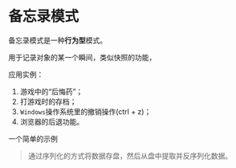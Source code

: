 # 备忘录模式

备忘录模式是一种**行为型**模式。

用于记录对象的某一个瞬间，类似快照的功能，

应用实例：

1. 游戏中的“后悔药”；
2. 打游戏时的存档；
3. `Windows`操作系统里的撤销操作(ctrl + z)；
4. 浏览器的后退功能。

一个简单的示例

> 通过序列化的方式将数据存盘，然后从盘中提取并反序列化数据。
